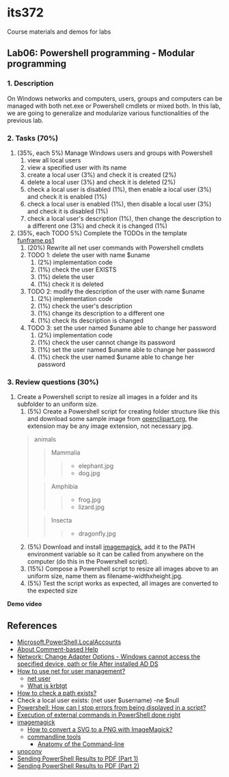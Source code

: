 # its372
Course materials and demos for labs

## Lab06: Powershell programming - Modular programming

### 1. Description
On Windows networks and computers, users, groups and computers can be managed with both net.exe or Powershell cmdlets or mixed both. In this lab, we are going to generalize and modularize various functionalities of the previous lab.

### 2. Tasks (70%)
1. (35%, each 5%) Manage Windows users and groups with Powershell
   1. view all local users
   2. view a specified user with its name
   3. create a local user (3%) and check it is created (2%)
   4. delete a local user (3%) and check it is deleted (2%)
   5. check a local user is disabled (1%), then enable a local user (3%) and check it is enabled (1%)
   6. check a local user is enabled (1%), then disable a local user (3%) and check it is disabled (1%)
   7. check a local user's description (1%), then change the description to a different one (3%) and check it is changed (1%)
2. (35%, each TODO 5%) Complete the TODOs in the template [funframe.ps1](./code/funframe.ps1)
   1. (20%) Rewrite all net user commands with Powershell cmdlets
   2. TODO 1: delete the user with name $uname
      1. (2%) implementation code
      2. (1%) check the user EXISTS
      3. (1%) delete the user
      4. (1%) check it is deleted
   3. TODO 2: modify the description of the user with name $uname
      1. (2%) implementation code
      2. (1%) check the user's description
      3. (1%) change its description to a different one
      4. (1%) check its description is changed
   4. TODO 3: set the user named $uname able to change her password
      1. (2%) implementation code
      2. (1%) check the user cannot change its password
      3. (1%) set the user named $uname able to change her password
      4. (1%) check the user named $uname able to change her password

### 3. Review questions (30%)
1. Create a Powershell script to resize all images in a folder and its subfolder to an uniform size.
   1. (5%) Create a Powershell script for creating folder structure like this and download some sample image from [openclipart.org](https://openclipart.org/), the extension may be any image extension, not necessary jpg.
   >animals 
   >
   >> Mammalia
   >>> - elephant.jpg
   >>> - dog.jpg
   >
   >> Amphibia
   >>> - frog.jpg
   >>> - lizard.jpg
   >
   >> Insecta
   >>> - dragonfly.jpg
   2. (5%) Download and install [imagemagick](https://imagemagick.org/), add it to the PATH environment variable so it can be called from anywhere on the computer (do this in the Powershell script).
   3. (15%) Compose a Powershell script to resize all images above to an uniform size, name them as filename-widthxheight.jpg.
   4. (5%) Test the script works as expected, all images are converted to the expected size

**Demo video**



## References
* [Microsoft.PowerShell.LocalAccounts](https://docs.microsoft.com/en-us/powershell/module/microsoft.powershell.localaccounts)
* [About Comment-based Help](https://docs.microsoft.com/en-us/powershell/module/microsoft.powershell.core/about/about_comment_based_help?)
* [Network: Change Adapter Options - Windows cannot access the specified device, path or file After installed AD DS](https://social.technet.microsoft.com/Forums/en-US/3e4d3515-8e27-40a3-a37a-d571a3554f2b/network-change-adapter-options-windows-cannot-access-the-specified-device-path-or-file?forum=winserverManagement)
* [How to use net for user management?](https://www.lifewire.com/net-user-command-2618097)
  * [net user](https://docs.microsoft.com/en-us/previous-versions/windows/it-pro/windows-server-2012-r2-and-2012/cc771865(v=ws.11))
  * [What is krbtgt](https://www.kjctech.net/do-you-need-to-update-krbtgt-account-password/)
* [How to check a path exists?](https://stackoverflow.com/questions/31888580/a-better-way-to-check-if-a-path-exists-or-not-in-powershell/31896279)
* Check a local user exists: (net user $username) -ne $null
* [Powershell: How can I stop errors from being displayed in a script?](https://stackoverflow.com/questions/8388650/powershell-how-can-i-stop-errors-from-being-displayed-in-a-script)
* [Execution of external commands in PowerShell done right](https://mnaoumov.wordpress.com/2015/01/11/execution-of-external-commands-in-powershell-done-right/)
* [imagemagick](https://imagemagick.org/)
  * [How to convert a SVG to a PNG with ImageMagick?](https://stackoverflow.com/questions/9853325/how-to-convert-a-svg-to-a-png-with-imagemagick)
  * [commandline tools](https://imagemagick.org/script/command-line-tools.php)
    * [Anatomy of the Command-line](https://imagemagick.org/script/command-line-processing.php)
* [unoconv](https://github.com/unoconv/unoconv)
* [Sending PowerShell Results to PDF (Part 1)](https://community.idera.com/database-tools/powershell/powertips/b/tips/posts/sending-powershell-results-to-pdf-part-1)
* [Sending PowerShell Results to PDF (Part 2)](https://community.idera.com/database-tools/powershell/powertips/b/tips/posts/sending-powershell-results-to-pdf-part-2)